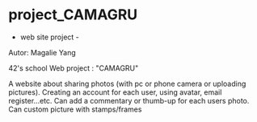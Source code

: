 # project_CAMAGRU
- web site project -

Autor: Magalie Yang

42's school Web project : "CAMAGRU"

A website about sharing photos (with pc or phone camera or uploading pictures).
Creating an account for each user, using avatar, email register...etc.
Can add a commentary or thumb-up for each users photo.
Can custom picture with stamps/frames
